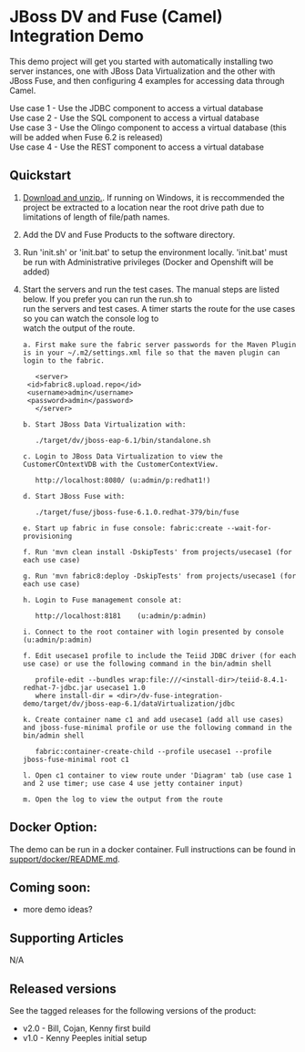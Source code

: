 JBoss DV and Fuse (Camel) Integration Demo
======================================
This demo project will get you started with automatically installing two server instances, one with JBoss Data Virtualization and the other with JBoss Fuse, and then configuring 4 examples for accessing data through Camel.
  
  Use case 1 - Use the JDBC component to access a virtual database  
  Use case 2 - Use the SQL component to access a virtual database  
  Use case 3 - Use the Olingo component to access a virtual database (this will be added when Fuse 6.2 is released)  
  Use case 4 - Use the REST component to access a virtual database  
  
Quickstart  
----------  

1. [Download and unzip.](https://github.com/DataVirtualizationByExample/dv-fuse-integration-demo/archive/master.zip). If running on Windows, it is reccommended the project be extracted to a location near the root drive path due to limitations of length of file/path names.

2. Add the DV and Fuse Products to the software directory.

3. Run 'init.sh' or 'init.bat' to setup the environment locally. 'init.bat' must be run with Administrative privileges (Docker and Openshift will be added)

4. Start the servers and run the test cases.  The manual steps are listed below.  If you prefer you can run the run.sh to  
run the servers and test cases.  A timer starts the route for the use cases so you can watch the console log to  
watch the output of the route.
  
   ```  
   a. First make sure the fabric server passwords for the Maven Plugin is in your ~/.m2/settings.xml file so that the maven plugin can login to the fabric. 
      
      <server>  
	<id>fabric8.upload.repo</id>  
	<username>admin</username>  
	<password>admin</password>  
      </server>  
      
   b. Start JBoss Data Virtualization with:  
      
      ./target/dv/jboss-eap-6.1/bin/standalone.sh  
  
   c. Login to JBoss Data Virtualization to view the CustomerCOntextVDB with the CustomerContextView.   
  
      http://localhost:8080/ (u:admin/p:redhat1!)  
  
   d. Start JBoss Fuse with:  

      ./target/fuse/jboss-fuse-6.1.0.redhat-379/bin/fuse  
  
   e. Start up fabric in fuse console: fabric:create --wait-for-provisioning  
  
   f. Run 'mvn clean install -DskipTests' from projects/usecase1 (for each use case)  
  
   g. Run 'mvn fabric8:deploy -DskipTests' from projects/usecase1 (for each use case)  
  
   h. Login to Fuse management console at:  
  
      http://localhost:8181    (u:admin/p:admin)  
  
   i. Connect to the root container with login presented by console  (u:admin/p:admin)  
      
   f. Edit usecase1 profile to include the Teiid JDBC driver (for each use case) or use the following command in the bin/admin shell  
   
      profile-edit --bundles wrap:file:///<install-dir>/teiid-8.4.1-redhat-7-jdbc.jar usecase1 1.0  
      where install-dir = <dir>/dv-fuse-integration-demo/target/dv/jboss-eap-6.1/dataVirtualization/jdbc  
    
   k. Create container name c1 and add usecase1 (add all use cases) and jboss-fuse-minimal profile or use the following command in the bin/admin shell  
  
      fabric:container-create-child --profile usecase1 --profile jboss-fuse-minimal root c1   
  
   l. Open c1 container to view route under 'Diagram' tab (use case 1 and 2 use timer; use case 4 use jetty container input)  
   
   m. Open the log to view the output from the route

   ``` 

Docker Option:
------------

The demo can be run in a docker container. Full instructions can be found in [support/docker/README.md](support/docker/README.md).

Coming soon:
------------
   
   * more demo ideas?


Supporting Articles
-------------------
N/A  

Released versions
-----------------

See the tagged releases for the following versions of the product:

- v2.0 - Bill, Cojan, Kenny first build
- v1.0 - Kenny Peeples initial setup
